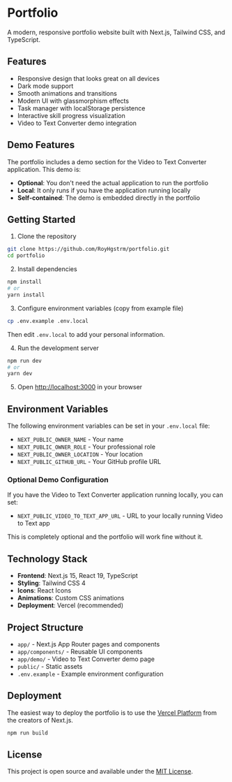 # Portfolio

A modern, responsive portfolio website built with Next.js, Tailwind CSS, and TypeScript.

## Features

- Responsive design that looks great on all devices
- Dark mode support
- Smooth animations and transitions
- Modern UI with glassmorphism effects
- Task manager with localStorage persistence
- Interactive skill progress visualization
- Video to Text Converter demo integration

## Demo Features

The portfolio includes a demo section for the Video to Text Converter application. This demo is:

- **Optional**: You don't need the actual application to run the portfolio
- **Local**: It only runs if you have the application running locally
- **Self-contained**: The demo is embedded directly in the portfolio

## Getting Started

1. Clone the repository
```bash
git clone https://github.com/RoyHgstrm/portfolio.git
cd portfolio
```

2. Install dependencies
```bash
npm install
# or
yarn install
```

3. Configure environment variables (copy from example file)
```bash
cp .env.example .env.local
```
Then edit `.env.local` to add your personal information.

4. Run the development server
```bash
npm run dev
# or
yarn dev
```

5. Open [http://localhost:3000](http://localhost:3000) in your browser

## Environment Variables

The following environment variables can be set in your `.env.local` file:

- `NEXT_PUBLIC_OWNER_NAME` - Your name
- `NEXT_PUBLIC_OWNER_ROLE` - Your professional role
- `NEXT_PUBLIC_OWNER_LOCATION` - Your location
- `NEXT_PUBLIC_GITHUB_URL` - Your GitHub profile URL

### Optional Demo Configuration

If you have the Video to Text Converter application running locally, you can set:

- `NEXT_PUBLIC_VIDEO_TO_TEXT_APP_URL` - URL to your locally running Video to Text app

This is completely optional and the portfolio will work fine without it.

## Technology Stack

- **Frontend**: Next.js 15, React 19, TypeScript
- **Styling**: Tailwind CSS 4
- **Icons**: React Icons
- **Animations**: Custom CSS animations
- **Deployment**: Vercel (recommended)

## Project Structure

- `app/` - Next.js App Router pages and components
- `app/components/` - Reusable UI components
- `app/demo/` - Video to Text Converter demo page
- `public/` - Static assets
- `.env.example` - Example environment configuration

## Deployment

The easiest way to deploy the portfolio is to use the [Vercel Platform](https://vercel.com/new) from the creators of Next.js.

```bash
npm run build
```

## License

This project is open source and available under the [MIT License](LICENSE).
